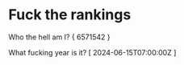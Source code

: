 # Fuck the rankings

Who the hell am I?
{ 6571542 }

What fucking year is it?
[ 2024-06-15T07:00:00Z ]
